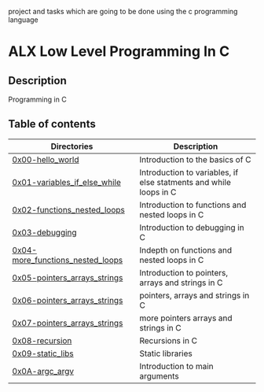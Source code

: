 project and tasks which are going to be done using the c programming language
# ALX Low Level Programming In C
## Description
Programming in C
## Table of contents
Directories | Description
----------- | -----------
[0x00-hello_world](./0x00-hello_world) | Introduction to the basics of C
[0x01-variables_if_else_while](./0x01-variables_if_else_while) | Introduction to variables, if else statments and while loops in C
[0x02-functions_nested_loops](./0x02-functions_nested_loops) | Introduction to functions and nested loops in C
[0x03-debugging](./0x03-debugging) | Introduction to debugging in C
[0x04-more_functions_nested_loops](./0x04-more_functions_nested_loops) | Indepth on functions and nested loops in C
[0x05-pointers_arrays_strings](./0x05-pointers_arrays_strings) | Introduction to pointers, arrays and strings in C
[0x06-pointers_arrays_strings](./0x06-pointers_arrays_strings) | pointers, arrays and strings in C
[0x07-pointers_arrays_strings](./0x07-pointers_arrays_strings) | more pointers arrays and strings in C
[0x08-recursion](./0x08-recursion) | Recursions in C
[0x09-static_libs](./0x09-static_libraries) | Static libraries
[0x0A-argc_argv](./0x0A-argc_argv) | Introduction to main arguments
